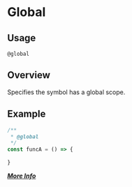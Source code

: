 # Global

## Usage
`@global`
 
## Overview
Specifies the symbol has a global scope.

## Example
```javascript
/**
 * @global
 */
const funcA = () => {
    
}
```

**[_More Info_](http://usejsdoc.org/tags-global.html)**
